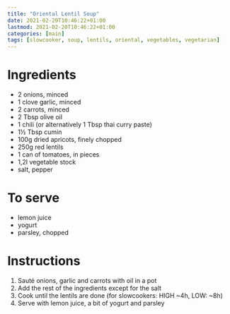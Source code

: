 ```yaml
---
title: "Oriental Lentil Soup"
date: 2021-02-20T10:46:22+01:00
lastmod: 2021-02-20T10:46:22+01:00
categories: [main]
tags: [slowcooker, soup, lentils, oriental, vegetables, vegetarian]
---
```

# Ingredients

- 2 onions, minced
- 1 clove garlic, minced
- 2 carrots, minced
- 2 Tbsp olive oil
- 1 chili (or alternatively 1 Tbsp thai curry paste)
- 1½ Tbsp cumin
- 100g dried apricots, finely chopped
- 250g red lentils
- 1 can of tomatoes, in pieces
- 1,2l vegetable stock
- salt, pepper

# To serve
- lemon juice
- yogurt
- parsley, chopped

# Instructions
1. Sauté onions, garlic and carrots with oil in a pot
1. Add the rest of the ingredients except for the salt
1. Cook until the lentils are done (for slowcookers: HIGH ~4h, LOW: ~8h)
1. Serve with lemon juice, a bit of yogurt and parsley
